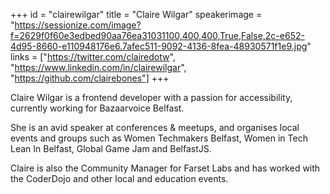 +++
id = "clairewilgar"
title = "Claire Wilgar"
speakerimage = "https://sessionize.com/image?f=2629f0f60e3edbed90aa76ea31031100,400,400,True,False,2c-e652-4d95-8660-e110948176e6.7afec511-9092-4136-8fea-48930571f1e9.jpg"
links = ["https://twitter.com/clairedotw", "https://www.linkedin.com/in/clairewilgar", "https://github.com/clairebones"]
+++

Claire Wilgar is a frontend developer with a passion for accessibility, currently working for Bazaarvoice Belfast.

She is an avid speaker at conferences & meetups, and organises local events and groups such as Women Techmakers Belfast, Women in Tech Lean In Belfast, Global Game Jam and BelfastJS.

Claire is also the Community Manager for Farset Labs and has worked with the CoderDojo and other local and education events.